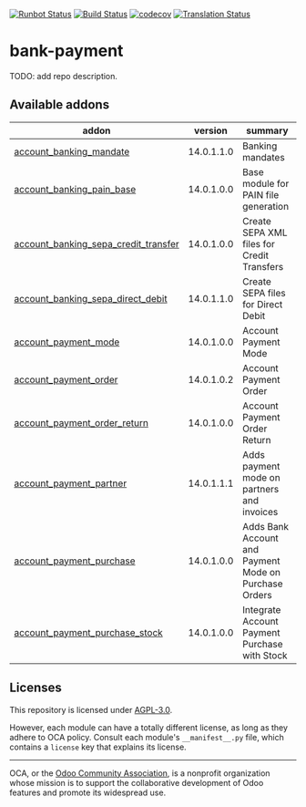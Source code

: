 [![Runbot Status](https://runbot.odoo-community.org/runbot/badge/flat/173/14.0.svg)](https://runbot.odoo-community.org/runbot/repo/github-com-oca-bank-payment-173)
[![Build Status](https://travis-ci.com/OCA/bank-payment.svg?branch=14.0)](https://travis-ci.com/OCA/bank-payment)
[![codecov](https://codecov.io/gh/OCA/bank-payment/branch/14.0/graph/badge.svg)](https://codecov.io/gh/OCA/bank-payment)
[![Translation Status](https://translation.odoo-community.org/widgets/bank-payment-14-0/-/svg-badge.svg)](https://translation.odoo-community.org/engage/bank-payment-14-0/?utm_source=widget)

<!-- /!\ do not modify above this line -->

# bank-payment

TODO: add repo description.

<!-- /!\ do not modify below this line -->

<!-- prettier-ignore-start -->

[//]: # (addons)

Available addons
----------------
addon | version | summary
--- | --- | ---
[account_banking_mandate](account_banking_mandate/) | 14.0.1.1.0 | Banking mandates
[account_banking_pain_base](account_banking_pain_base/) | 14.0.1.0.0 | Base module for PAIN file generation
[account_banking_sepa_credit_transfer](account_banking_sepa_credit_transfer/) | 14.0.1.0.0 | Create SEPA XML files for Credit Transfers
[account_banking_sepa_direct_debit](account_banking_sepa_direct_debit/) | 14.0.1.1.0 | Create SEPA files for Direct Debit
[account_payment_mode](account_payment_mode/) | 14.0.1.0.0 | Account Payment Mode
[account_payment_order](account_payment_order/) | 14.0.1.0.2 | Account Payment Order
[account_payment_order_return](account_payment_order_return/) | 14.0.1.0.0 | Account Payment Order Return
[account_payment_partner](account_payment_partner/) | 14.0.1.1.1 | Adds payment mode on partners and invoices
[account_payment_purchase](account_payment_purchase/) | 14.0.1.0.0 | Adds Bank Account and Payment Mode on Purchase Orders
[account_payment_purchase_stock](account_payment_purchase_stock/) | 14.0.1.0.0 | Integrate Account Payment Purchase with Stock

[//]: # (end addons)

<!-- prettier-ignore-end -->

## Licenses

This repository is licensed under [AGPL-3.0](LICENSE).

However, each module can have a totally different license, as long as they adhere to OCA
policy. Consult each module's `__manifest__.py` file, which contains a `license` key
that explains its license.

----

OCA, or the [Odoo Community Association](http://odoo-community.org/), is a nonprofit
organization whose mission is to support the collaborative development of Odoo features
and promote its widespread use.

